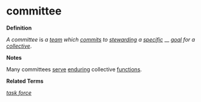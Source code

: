 # committee

**Definition**

_A committee_ is _a_ [_team_](team.md) _which_ [_commits_](commit.md) _to_ [_stewarding_](steward.md) _a_ [_specific_](specific.md) __ [_goal_](goal.md) _for a_ [_collective_](collective.md).

**Notes**

Many committees [serve](serve.md) [enduring](endure.md) collective [functions](function.md).

**Related Terms**

[_task force_](task-force.md)
